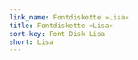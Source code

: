 ```yaml
---
link_name: Fontdiskette »Lisa«
title: Fontdiskette »Lisa«
sort-key: Font Disk Lisa
short: Lisa
---
```

